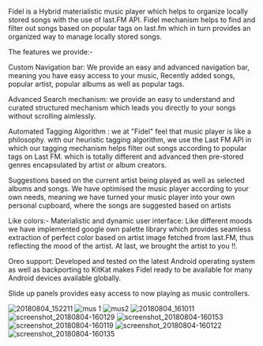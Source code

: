 Fidel is a Hybrid materialistic music player which helps to organize locally stored songs with the use of last.FM API. Fidel mechanism helps to find and filter out songs based on popular tags on last.fm which in turn provides an organized way to manage locally stored songs.

The features we provide:-

Custom Navigation bar: We provide an easy and advanced navigation bar, meaning you have easy access to your music, Recently added songs, popular artist, popular albums as well as popular tags.

Advanced Search mechanism: we provide an easy to understand and curated structured mechanism which leads you directly to your songs without scrolling aimlessly.

Automated Tagging Algorithm :
we at "Fidel" feel that music player is like a philosophy.
with our heuristic tagging algorithm, we use the Last FM API in which our tagging mechanism helps filter out songs according to popular tags on Last FM. which is totally different and advanced then pre-stored genres encapsulated by artist or album creators.

Suggestions based on the current artist being played as well as selected albums and songs.
We have optimised the music player according to your own needs, meaning we have turned your music player into your own personal cupboard, where the songs are suggested based on artists

Like colors:-
Materialistic and dynamic user interface:
Like different moods we have implemented google own palette library which provides seamless extraction of perfect color based on artist image fetched from last.FM, thus reflecting the mood of the artist. At last, we brought the artist to you !!.


Oreo support: Developed and tested on the latest Android operating system as well as backporting to KitKat makes Fidel ready to be available for many Android devices available globally.

Slide up panels provides easy access to now playing as music controllers.

![20180804_152211](https://user-images.githubusercontent.com/13836609/43675498-0cb85654-97ff-11e8-8035-5761dd6c713c.gif)
![mus 1](https://user-images.githubusercontent.com/13836609/43675681-a02fbc7c-9801-11e8-8f3a-ff965e34baae.gif)
![mus2](https://user-images.githubusercontent.com/13836609/43675683-a1b22e40-9801-11e8-9aad-f504dbc215d0.gif)
![20180804_161011](https://user-images.githubusercontent.com/13836609/43675684-a3028114-9801-11e8-9100-6e05467896a7.gif)
![screenshot_20180804-160129](https://user-images.githubusercontent.com/13836609/43675705-ff807c66-9801-11e8-9fb0-449e2b6b01ec.jpg)
![screenshot_20180804-160153](https://user-images.githubusercontent.com/13836609/43675706-04b5de4c-9802-11e8-8f9a-ffaceeb234b1.jpg)
![screenshot_20180804-160119](https://user-images.githubusercontent.com/13836609/43675710-08403a1c-9802-11e8-9ab8-5b7288a05c48.jpg)
![screenshot_20180804-160122](https://user-images.githubusercontent.com/13836609/43675711-0992cb3c-9802-11e8-945a-5aadefd97255.jpg)
![screenshot_20180804-160135](https://user-images.githubusercontent.com/13836609/43675713-0ac2dbfa-9802-11e8-8a95-4ce05b39d40f.jpg)


